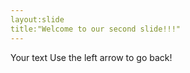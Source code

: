 ```yaml
---
layout:slide
title:"Welcome to our second slide!!!"
---
```

Your text
Use the left arrow to go back!
